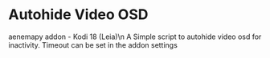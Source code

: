 # Autohide Video OSD
aenemapy addon - Kodi 18 (Leia)\n
A Simple script to autohide video osd for inactivity. Timeout can be set in the addon settings

